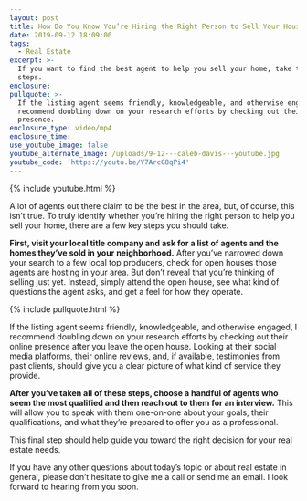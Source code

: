 ```yaml
---
layout: post
title: How Do You Know You’re Hiring the Right Person to Sell Your House?
date: 2019-09-12 18:09:00
tags:
  - Real Estate
excerpt: >-
  If you want to find the best agent to help you sell your home, take these
  steps.
enclosure:
pullquote: >-
  If the listing agent seems friendly, knowledgeable, and otherwise engaged, I
  recommend doubling down on your research efforts by checking out their online
  presence.
enclosure_type: video/mp4
enclosure_time:
use_youtube_image: false
youtube_alternate_image: /uploads/9-12---caleb-davis---youtube.jpg
youtube_code: 'https://youtu.be/Y7ArcG8qPi4'
---
```


{% include youtube.html %}

A lot of agents out there claim to be the best in the area, but, of course, this isn’t true. To truly identify whether you’re hiring the right person to help you sell your home, there are a few key steps you should take.

**First, visit your local title company and ask for a list of agents and the homes they’ve sold in your neighborhood.** After you’ve narrowed down your search to a few local top producers, check for open houses those agents are hosting in your area. But don’t reveal that you’re thinking of selling just yet. Instead, simply attend the open house, see what kind of questions the agent asks, and get a feel for how they operate.

{% include pullquote.html %}

If the listing agent seems friendly, knowledgeable, and otherwise engaged, I recommend doubling down on your research efforts by checking out their online presence after you leave the open house. Looking at their social media platforms, their online reviews, and, if available, testimonies from past clients, should give you a clear picture of what kind of service they provide.

**After you’ve taken all of these steps, choose a handful of agents who seem the most qualified and then reach out to them for an interview.** This will allow you to speak with them one-on-one about your goals, their qualifications, and what they’re prepared to offer you as a professional. &nbsp;

This final step should help guide you toward the right decision for your real estate needs.&nbsp;

If you have any other questions about today’s topic or about real estate in general, please don’t hesitate to give me a call or send me an email. I look forward to hearing from you soon.